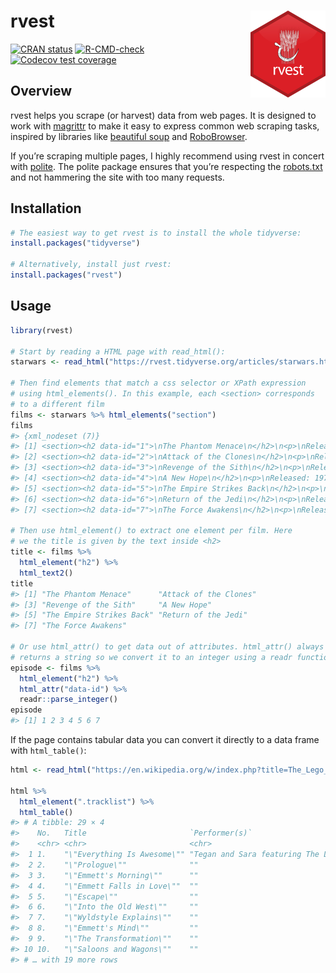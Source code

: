 
<!-- README.md is generated from README.Rmd. Please edit that file -->

# rvest <img src="man/figures/logo.png" align="right" height="139"/>

<!-- badges: start -->

[![CRAN
status](https://www.r-pkg.org/badges/version/rvest)](https://cran.r-project.org/package=rvest)
[![R-CMD-check](https://github.com/tidyverse/rvest/actions/workflows/R-CMD-check.yaml/badge.svg)](https://github.com/tidyverse/rvest/actions/workflows/R-CMD-check.yaml)
[![Codecov test
coverage](https://codecov.io/gh/tidyverse/rvest/branch/master/graph/badge.svg)](https://app.codecov.io/gh/tidyverse/rvest?branch=master)
<!-- badges: end -->

## Overview

rvest helps you scrape (or harvest) data from web pages. It is designed
to work with [magrittr](https://github.com/tidyverse/magrittr) to make
it easy to express common web scraping tasks, inspired by libraries like
[beautiful soup](https://www.crummy.com/software/BeautifulSoup/) and
[RoboBrowser](http://robobrowser.readthedocs.io/en/latest/readme.html).

If you’re scraping multiple pages, I highly recommend using rvest in
concert with [polite](https://dmi3kno.github.io/polite/). The polite
package ensures that you’re respecting the
[robots.txt](https://en.wikipedia.org/wiki/Robots_exclusion_standard)
and not hammering the site with too many requests.

## Installation

``` r
# The easiest way to get rvest is to install the whole tidyverse:
install.packages("tidyverse")

# Alternatively, install just rvest:
install.packages("rvest")
```

## Usage

``` r
library(rvest)

# Start by reading a HTML page with read_html():
starwars <- read_html("https://rvest.tidyverse.org/articles/starwars.html")

# Then find elements that match a css selector or XPath expression
# using html_elements(). In this example, each <section> corresponds
# to a different film
films <- starwars %>% html_elements("section")
films
#> {xml_nodeset (7)}
#> [1] <section><h2 data-id="1">\nThe Phantom Menace\n</h2>\n<p>\nReleased: 1999 ...
#> [2] <section><h2 data-id="2">\nAttack of the Clones\n</h2>\n<p>\nReleased: 20 ...
#> [3] <section><h2 data-id="3">\nRevenge of the Sith\n</h2>\n<p>\nReleased: 200 ...
#> [4] <section><h2 data-id="4">\nA New Hope\n</h2>\n<p>\nReleased: 1977-05-25\n ...
#> [5] <section><h2 data-id="5">\nThe Empire Strikes Back\n</h2>\n<p>\nReleased: ...
#> [6] <section><h2 data-id="6">\nReturn of the Jedi\n</h2>\n<p>\nReleased: 1983 ...
#> [7] <section><h2 data-id="7">\nThe Force Awakens\n</h2>\n<p>\nReleased: 2015- ...

# Then use html_element() to extract one element per film. Here
# we the title is given by the text inside <h2>
title <- films %>% 
  html_element("h2") %>% 
  html_text2()
title
#> [1] "The Phantom Menace"      "Attack of the Clones"   
#> [3] "Revenge of the Sith"     "A New Hope"             
#> [5] "The Empire Strikes Back" "Return of the Jedi"     
#> [7] "The Force Awakens"

# Or use html_attr() to get data out of attributes. html_attr() always
# returns a string so we convert it to an integer using a readr function
episode <- films %>% 
  html_element("h2") %>% 
  html_attr("data-id") %>% 
  readr::parse_integer()
episode
#> [1] 1 2 3 4 5 6 7
```

If the page contains tabular data you can convert it directly to a data
frame with `html_table()`:

``` r
html <- read_html("https://en.wikipedia.org/w/index.php?title=The_Lego_Movie&oldid=998422565")

html %>% 
  html_element(".tracklist") %>% 
  html_table()
#> # A tibble: 29 × 4
#>    No.   Title                       `Performer(s)`                       Length
#>    <chr> <chr>                       <chr>                                <chr> 
#>  1 1.    "\"Everything Is Awesome\"" "Tegan and Sara featuring The Lonel… 2:43  
#>  2 2.    "\"Prologue\""              ""                                   2:28  
#>  3 3.    "\"Emmett's Morning\""      ""                                   2:00  
#>  4 4.    "\"Emmett Falls in Love\""  ""                                   1:11  
#>  5 5.    "\"Escape\""                ""                                   3:26  
#>  6 6.    "\"Into the Old West\""     ""                                   1:00  
#>  7 7.    "\"Wyldstyle Explains\""    ""                                   1:21  
#>  8 8.    "\"Emmett's Mind\""         ""                                   2:17  
#>  9 9.    "\"The Transformation\""    ""                                   1:46  
#> 10 10.   "\"Saloons and Wagons\""    ""                                   3:38  
#> # … with 19 more rows
```
